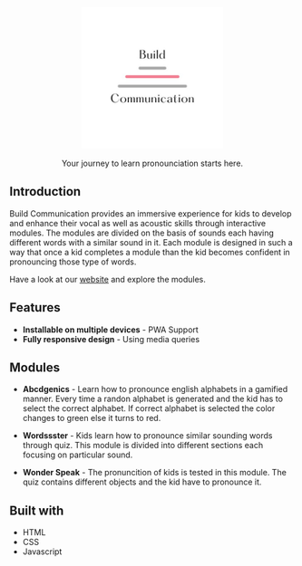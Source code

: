<p align="center">
  <a href="https://pshah1102.github.io/Website-for-Juniors/">
    <img alt="Build Communication" title="Build Communication" src="./images/logo512.png" width="250">
  </a>
</p>

<p align="center">
  Your journey to learn pronounciation starts here.
</p>

## Introduction
Build Communication provides an immersive experience for kids to develop and enhance their vocal as well as acoustic skills through interactive modules. The modules are divided on the basis of sounds each having different words with a similar sound in it. Each module is designed in such a way that once a kid completes a module than the kid becomes confident in pronouncing those type of words.

Have a look at our <a href="https://pshah1102.github.io/Website-for-Juniors/">website</a> and explore the modules.


## Features

* **Installable on multiple devices** - PWA Support
* **Fully responsive design** - Using media queries


## Modules

* **Abcdgenics** - Learn how to pronounce english alphabets in a gamified manner. Every time a randon alphabet is generated and the kid has to select the correct alphabet. If correct alphabet is selected the color changes to green else it turns to red.
 

* **Wordssster** - Kids learn how to pronounce similar sounding words through quiz. This module is divided into different sections each focusing on particular sound.
  
 
* **Wonder Speak** - The pronuncition of kids is tested in this module. The quiz contains different objects and the kid have to pronounce it.


## Built with

* HTML
* CSS
* Javascript
